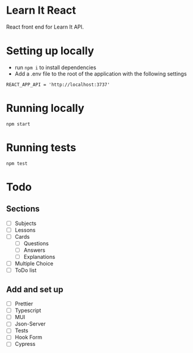 # Learn It React

React front end for Learn It API.

# Setting up locally

- run `npm i` to install dependencies
- Add a .env file to the root of the application with the following settings

```
REACT_APP_API = 'http://localhost:3737'
```

# Running locally

`npm start`

# Running tests

`npm test`

# Todo

## Sections

- [ ] Subjects
- [ ] Lessons
- [ ] Cards
  - [ ] Questions
  - [ ] Answers
  - [ ] Explanations
- [ ] Multiple Choice
- [ ] ToDo list

## Add and set up

- [ ] Prettier
- [ ] Typescript
- [ ] MUI
- [ ] Json-Server
- [ ] Tests
- [ ] Hook Form
- [ ] Cypress
